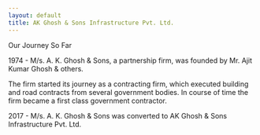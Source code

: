 ```yaml
---
layout: default
title: AK Ghosh & Sons Infrastructure Pvt. Ltd.
---
```


Our Journey So Far

1974 - M/s. A. K. Ghosh & Sons, a partnership firm, was founded by Mr. Ajit Kumar Ghosh & others. 

The firm started its journey as a contracting firm, which executed building and road contracts from several government bodies. In course of time the firm became a first class government contractor.

2017 - M/s. A. K. Ghosh & Sons was converted to AK Ghosh & Sons Infrastructure Pvt. Ltd.